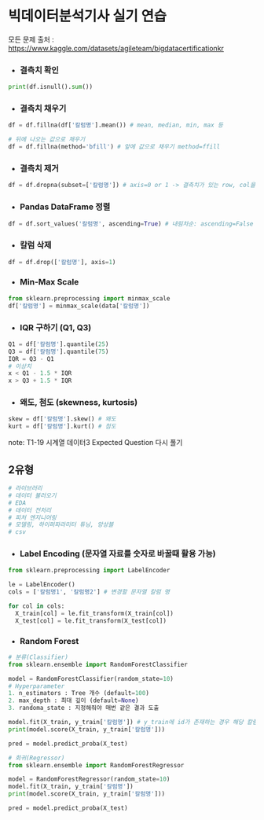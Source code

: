 # **빅데이터분석기사 실기 연습**

모든 문제 출처 : https://www.kaggle.com/datasets/agileteam/bigdatacertificationkr


- ### 결측치 확인
```python
print(df.isnull().sum())
```

- ### 결측치 채우기
```python
df = df.fillna(df['칼럼명'].mean()) # mean, median, min, max 등

# 뒤에 나오는 값으로 채우기
df = df.fillna(method='bfill') # 앞에 값으로 채우기 method=ffill
```

- ### 결측치 제거
```python
df = df.dropna(subset=['칼럼명']) # axis=0 or 1 -> 결측치가 있는 row, col을 drop
```

- ### Pandas DataFrame 정렬
```python
df = df.sort_values('칼럼명', ascending=True) # 내림차순: ascending=False
```

- ### 칼럼 삭제
```python
df = df.drop(['칼럼명'], axis=1)
```

- ### Min-Max Scale
```python
from sklearn.preprocessing import minmax_scale
df['칼럼명'] = minmax_scale(data['칼럼명'])
```

- ### IQR 구하기 (Q1, Q3)
```python
Q1 = df['칼럼명'].quantile(25)
Q3 = df['칼럼명'].quantile(75)
IQR = Q3 - Q1
# 이상치
x < Q1 - 1.5 * IQR
x > Q3 + 1.5 * IQR
```

- ### 왜도, 첨도 (skewness, kurtosis)
```python
skew = df['칼럼명'].skew() # 왜도
kurt = df['칼럼명'].kurt() # 첨도
```


note:
T1-19 시계열 데이터3 Expected Question 다시 풀기


## **2유형**
```python
# 라이브러리
# 데이터 불러오기
# EDA
# 데이터 전처리
# 피처 엔지니어링
# 모델링, 하이퍼파라미터 튜닝, 앙상블
# csv 
```

- ### Label Encoding (문자열 자료를 숫자로 바꿀때 활용 가능)
```python
from sklearn.preprocessing import LabelEncoder

le = LabelEncoder()
cols = ['칼럼명1', '칼럼명2'] # 변경할 문자열 칼럼 명

for col in cols:
  X_train[col] = le.fit_transform(X_train[col])
  X_test[col] = le.fit_transform(X_test[col])
```

- ### Random Forest
```python
# 분류(Classifier)
from sklearn.ensemble import RandomForestClassifier

model = RandomForestClassifier(random_state=10)
# Hyperparameter
1. n_estimators : Tree 개수 (default=100)
2. max_depth : 최대 깊이 (default=None)
3. randoma_state : 지정해줘야 매번 같은 결과 도출

model.fit(X_train, y_train['칼럼명']) # y_train에 id가 존재하는 경우 해당 칼럼을 학습 데이터에 넣지 않기 위해 칼럼 지정
print(model.score(X_train, y_train['칼럼명']))

pred = model.predict_proba(X_test)

# 회귀(Regressor)
from sklearn.ensemble import RandomForestRegressor

model = RandomForestRegressor(random_state=10)
model.fit(X_train, y_train['칼럼명'])
print(model.score(X_train, y_train['칼럼명']))

pred = model.predict_proba(X_test)
```

